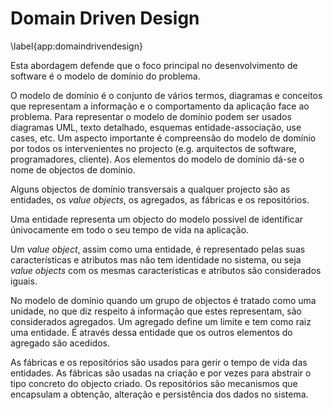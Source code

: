 ﻿Domain Driven Design
=

\label{app:domaindrivendesign}

Esta abordagem defende que o foco principal no desenvolvimento de software é o modelo de domínio do problema.

O modelo de domínio é o conjunto de vários termos, diagramas e conceitos que representam a informação e o comportamento da aplicação face ao problema.
Para representar o modelo de domínio podem ser usados diagramas UML, texto detalhado, esquemas entidade-associação, use cases, etc.
Um aspecto importante é compreensão do modelo de domínio por todos os intervenientes no projecto (e.g. arquitectos de software, programadores, cliente).
Aos elementos do modelo de domínio dá-se o nome de objectos de domínio.

Alguns objectos de domínio transversais a qualquer projecto são as entidades, os *value objects*, os agregados, as fábricas e os repositórios.

Uma entidade representa um objecto do modelo possível de identificar únivocamente em todo o seu tempo de vida na aplicação.

Um *value object*, assim como uma entidade, é representado pelas suas características e atributos mas não tem identidade no sistema, ou seja *value objects* com os mesmas características e atributos são considerados iguais.

No modelo de domínio quando um grupo de objectos é tratado como uma unidade, no que diz respeito á informação que estes representam, são considerados agregados. Um agregado define um limite e tem como raiz uma entidade. É através dessa entidade que os outros elementos do agregado são acedidos.

As fábricas e os repositórios são usados para gerir o tempo de vida das entidades. As fábricas são usadas na criação e por vezes para abstrair o tipo concreto do objecto criado. Os repositórios são mecanismos que encapsulam a obtenção, alteração e persistência dos dados no sistema.